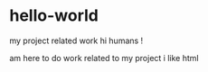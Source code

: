 # hello-world
my project related work
hi humans !

am here to do work related to my project 
i like html
